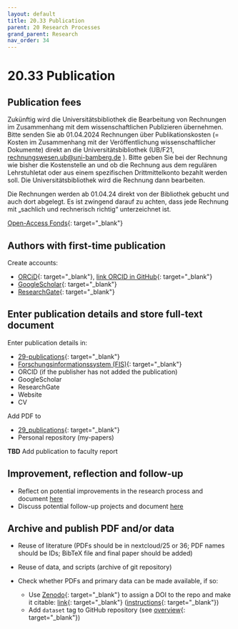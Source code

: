```yaml
---
layout: default
title: 20.33 Publication
parent: 20 Research Processes
grand_parent: Research
nav_order: 34
---
```


# 20.33 Publication

## Publication fees

Zukünftig wird die Universitätsbibliothek die Bearbeitung von Rechnungen im Zusammenhang mit dem wissenschaftlichen Publizieren übernehmen. Bitte senden Sie ab 01.04.2024 Rechnungen über Publikationskosten (= Kosten im Zusammenhang mit der Veröffentlichung wissenschaftlicher Dokumente) direkt an die Universitätsbibliothek (UB/F21, rechnungswesen.ub@uni-bamberg.de ). Bitte geben Sie bei der Rechnung wie bisher die Kostenstelle an und ob die Rechnung aus dem regulären Lehrstuhletat oder aus einem spezifischen Drittmittelkonto bezahlt werden soll. Die Universitätsbibliothek wird die Rechnung dann bearbeiten.

Die Rechnungen werden ab 01.04.24 direkt von der Bibliothek gebucht und auch dort abgelegt. Es ist zwingend darauf zu achten, dass jede Rechnung mit „sachlich und rechnerisch richtig“ unterzeichnet ist.

[Open-Access Fonds](https://www.uni-bamberg.de/ub/forschen-und-publizieren/open-access-publizieren/foerderung-oa-artikel/){: target="_blank"}

## Authors with first-time publication

Create accounts:

- [ORCiD](https://orcid.org/){: target="_blank"}, [link ORCID in GitHub](https://github.blog/changelog/2024-03-13-authenticate-orcid-id/){: target="_blank"}
- [GoogleScholar](https://scholar.google.com/intl/de/scholar/citations.html){: target="_blank"}
- [ResearchGate](https://www.researchgate.net/){: target="_blank"}

## Enter publication details and store full-text document

Enter publication details in:

- [29-publications](https://digital-work-lab.github.io/handbook/docs/20-research/29-publications.html){: target="_blank"}
- [Forschungsinformationssystem (FIS)](https://fis.uni-bamberg.de/mydspace){: target="_blank"}
- ORCID (if the publisher has not added the publication)
- GoogleScholar
- ResearchGate
- Website
- CV

Add PDF to

- [29_publications](https://nc-2272638881871040784.nextcloud-ionos.com/index.php/apps/files/?dir=/20-research/29_publications&fileid=1264){: target="_blank"}
- Personal repository (my-papers)

**TBD** Add publication to faculty report

## Improvement, reflection and follow-up

- Reflect on potential improvements in the research process and document [here](20.35.improvement.html)
- Discuss potential follow-up projects and document [here](20.09.ideas.html)

## Archive and publish PDF and/or data

- Reuse of literature (PDFs should be in nextcloud/25 or 36; PDF names should be IDs; BibTeX file and final paper should be added)
- Reuse of data, and scripts (archive of git repository)
- Check whether PDFs and primary data can be made available, if so:

  - Use [Zenodo](https://zenodo.org/){: target="_blank"} to assign a DOI to the repo and make it citable: [link](https://zenodo.org/account/settings/github/){: target="_blank"} ([instructions](https://coderefinery.github.io/github-without-command-line/doi/){: target="_blank"})
  - Add `dataset` tag to GitHub repository (see [overview](https://github.com/orgs/digital-work-lab/repositories?q=topic%3Adataset){: target="_blank"})
